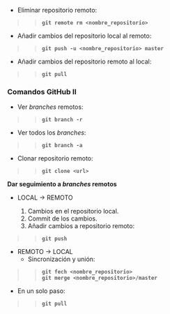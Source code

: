 * Eliminar repositorio remoto:   >>**`git remote rm <nombre_repositorio>`*** Añadir cambios del repositorio local al remoto:   >>**`git push -u <nombre_repositorio> master`*** Añadir cambios del repositorio remoto al local:   >>**`git pull`**### Comandos GitHub II* Ver *branches* remotos:  >>**`git branch -r`*** Ver todos los *branches*:   >>**`git branch -a`*** Clonar repositorio remoto:   >>**`git clone <url>`****Dar seguimiento a *branches* remotos**+ LOCAL → REMOTO        1.  Cambios en el repositorio local.       2.  Commit de los cambios.       3.  Añadir cambios a repositorio remoto:   >>**`git push`**+ REMOTO → LOCAL    + Sincronización y unión:   >>**`git fech <nombre_repositorio>`**   >>**`git merge <nombre_repositorio>/master`**  + En un solo paso:   >>**`git pull`**